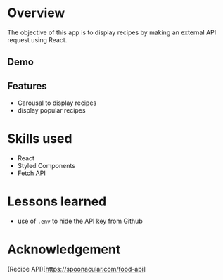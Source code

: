 # Overview
The objective of this app is to display recipes by making an external API request using React.
## Demo

## Features
- Carousal to display recipes
- display popular recipes

# Skills used
- React
- Styled Components 
- Fetch API

# Lessons learned
- use of `.env` to hide the API key from Github

# Acknowledgement
(Recipe API)[https://spoonacular.com/food-api]